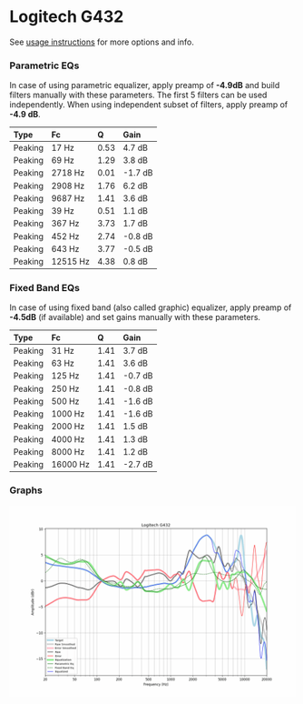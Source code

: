 # Logitech G432
See [usage instructions](https://github.com/jaakkopasanen/AutoEq#usage) for more options and info.

### Parametric EQs
In case of using parametric equalizer, apply preamp of **-4.9dB** and build filters manually
with these parameters. The first 5 filters can be used independently.
When using independent subset of filters, apply preamp of **-4.9 dB**.

| Type    | Fc       |    Q | Gain    |
|:--------|:---------|:-----|:--------|
| Peaking | 17 Hz    | 0.53 | 4.7 dB  |
| Peaking | 69 Hz    | 1.29 | 3.8 dB  |
| Peaking | 2718 Hz  | 0.01 | -1.7 dB |
| Peaking | 2908 Hz  | 1.76 | 6.2 dB  |
| Peaking | 9687 Hz  | 1.41 | 3.6 dB  |
| Peaking | 39 Hz    | 0.51 | 1.1 dB  |
| Peaking | 367 Hz   | 3.73 | 1.7 dB  |
| Peaking | 452 Hz   | 2.74 | -0.8 dB |
| Peaking | 643 Hz   | 3.77 | -0.5 dB |
| Peaking | 12515 Hz | 4.38 | 0.8 dB  |

### Fixed Band EQs
In case of using fixed band (also called graphic) equalizer, apply preamp of **-4.5dB**
(if available) and set gains manually with these parameters.

| Type    | Fc       |    Q | Gain    |
|:--------|:---------|:-----|:--------|
| Peaking | 31 Hz    | 1.41 | 3.7 dB  |
| Peaking | 63 Hz    | 1.41 | 3.6 dB  |
| Peaking | 125 Hz   | 1.41 | -0.7 dB |
| Peaking | 250 Hz   | 1.41 | -0.8 dB |
| Peaking | 500 Hz   | 1.41 | -1.6 dB |
| Peaking | 1000 Hz  | 1.41 | -1.6 dB |
| Peaking | 2000 Hz  | 1.41 | 1.5 dB  |
| Peaking | 4000 Hz  | 1.41 | 1.3 dB  |
| Peaking | 8000 Hz  | 1.41 | 1.2 dB  |
| Peaking | 16000 Hz | 1.41 | -2.7 dB |

### Graphs
![](./Logitech%20G432.png)